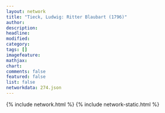 ```yaml
---
layout: network
title: "Tieck, Ludwig: Ritter Blaubart (1796)"
author:
description:
headline:
modified:
category:
tags: []
imagefeature: 
mathjax: 
chart: 
comments: false
featured: false
list: false
networkdata: 274.json
---
```

{% include network.html %}
{% include network-static.html %}
